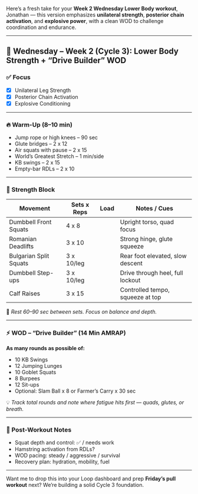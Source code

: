 Here’s a fresh take for your **Week 2 Wednesday Lower Body workout**, Jonathan — this version emphasizes **unilateral strength**, **posterior chain activation**, and **explosive power**, with a clean WOD to challenge coordination and endurance.

---

## 🦵 Wednesday – Week 2 (Cycle 3): Lower Body Strength + “Drive Builder” WOD

### ✅ Focus
- [x] Unilateral Leg Strength  
- [x] Posterior Chain Activation  
- [x] Explosive Conditioning  

---

### 🔥 Warm-Up (8–10 min)
- Jump rope or high knees – 90 sec  
- Glute bridges – 2 x 12  
- Air squats with pause – 2 x 15  
- World’s Greatest Stretch – 1 min/side  
- KB swings – 2 x 15  
- Empty-bar RDLs – 2 x 10

---

### 🧱 Strength Block  
| Movement                     | Sets x Reps | Load     | Notes / Cues                     |
|------------------------------|-------------|----------|----------------------------------|
| Dumbbell Front Squats        | 4 x 8       |          | Upright torso, quad focus        |
| Romanian Deadlifts           | 3 x 10      |          | Strong hinge, glute squeeze      |
| Bulgarian Split Squats       | 3 x 10/leg  |          | Rear foot elevated, slow descent |
| Dumbbell Step-ups            | 3 x 10/leg  |          | Drive through heel, full lockout |
| Calf Raises                  | 3 x 15      |          | Controlled tempo, squeeze at top |

🧠 *Rest 60–90 sec between sets. Focus on balance and depth.*

---

### ⚡️ WOD – “Drive Builder” (14 Min AMRAP)

**As many rounds as possible of:**
- 10 KB Swings  
- 12 Jumping Lunges  
- 10 Goblet Squats  
- 8 Burpees  
- 12 Sit-ups  
- Optional: Slam Ball x 8 or Farmer’s Carry x 30 sec

💡 *Track total rounds and note where fatigue hits first — quads, glutes, or breath.*

---

### 💬 Post-Workout Notes
- Squat depth and control: ✅ / needs work  
- Hamstring activation from RDLs?  
- WOD pacing: steady / aggressive / survival  
- Recovery plan: hydration, mobility, fuel

---

Want me to drop this into your Loop dashboard and prep **Friday’s pull workout** next? We’re building a solid Cycle 3 foundation.
